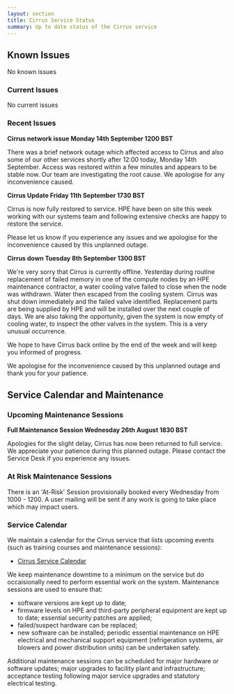 ```yaml
---
layout: section
title: Cirrus Service Status
summary: Up to date status of the Cirrus service
---
```


## Known Issues
No known issues

### Current Issues

No current issues

### Recent Issues

**Cirrus network issue Monday 14th September 1200 BST**

There was a brief network outage which affected access to Cirrus and also some of our other services shortly after 12:00 today, Monday 14th September.
Access was restored within a few minutes and appears to be stable now. Our team are investigating the root cause. We apologise for any inconvenience caused.

**Cirrus Update Friday 11th September 1730 BST**

Cirrus is now fully restored to service. HPE have been on site this week working with our systems team and following extensive checks are happy to restore the service.

Please let us know if you experience any issues and we apologise for the inconvenience caused by this unplanned outage.

**Cirrus down Tuesday 8th September 1300 BST**

We're very sorry that Cirrus is currently offline. Yesterday during routine replacement of failed memory in one of the compute nodes by an HPE maintenance contractor, a water cooling valve failed to close when the node was withdrawn. Water then escaped from the cooling system. Cirrus was shut down immediately and the failed valve identified. Replacement parts are being supplied by HPE and will be installed over the next couple of days. We are also taking the opportunity, given the system is now empty of cooling water, to inspect the other valves in the system. This is a very unusual occurrence.

We hope to have Cirrus back online by the end of the week and will keep you informed of progress.

We apologise for the inconvenience caused by this unplanned outage and thank you for your patience.


## Service Calendar and Maintenance

### Upcoming Maintenance Sessions

**Full Maintenance Session Wednesday 26th August 1830 BST**

Apologies for the slight delay, Cirrus has now been returned to full service.
We appreciate your patience during this planned outage. 
Please contact the Service Desk if you experience any issues. 

### At Risk Maintenance Sessions

There is an 'At-Risk' Session provisionally booked every Wednesday from 1000 - 1200. 
A user mailing will be sent if any work is going to take place which may impact users.

### Service Calendar

We maintain a calendar for the Cirrus service that lists upcoming events (such
as training courses and maintenance sessions):

- [Cirrus Service Calendar](calendar.html)

We keep maintenance downtime to a minimum on the service but do occaisionally
need to perform essential work on the system. Maintenance sessions are used to 
ensure that:

* software versions are kept up to date;
* firmware levels on HPE and third-party peripheral equipment are kept up to date;
essential security patches are applied;
* failed/suspect hardware can be replaced;
* new software can be installed;
periodic essential maintenance on HPE electrical and mechanical support equipment (refrigeration systems, air blowers and power distribution units) can be undertaken safely.

Additional maintenance sessions can be scheduled for major hardware or software updates; major upgrades to facility plant and infrastructure; acceptance testing following major service upgrades and statutory electrical testing.

